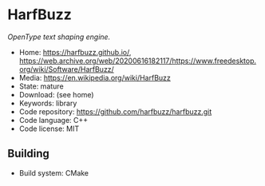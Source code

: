 # HarfBuzz

_OpenType text shaping engine._

- Home: https://harfbuzz.github.io/, https://web.archive.org/web/20200616182117/https://www.freedesktop.org/wiki/Software/HarfBuzz/
- Media: https://en.wikipedia.org/wiki/HarfBuzz
- State: mature
- Download: (see home)
- Keywords: library
- Code repository: https://github.com/harfbuzz/harfbuzz.git
- Code language: C++
- Code license: MIT

## Building

- Build system: CMake
